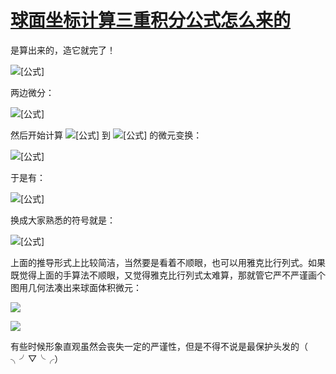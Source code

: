 # [球面坐标计算三重积分公式怎么来的](https://www.zhihu.com/question/299200640)

是算出来的，造它就完了！

![[公式]](https://www.zhihu.com/equation?tex=%5Cbegin%7Bcases%7D+%26x%3Dr%5Csin%5Ctheta%5Ccos%5Cvarphi%5C%5C+%26y%3Dr%5Csin%5Ctheta%5Csin%5Cvarphi%5C%5C+%26z%3Dr%5Ccos%5Ctheta%5C%5C+%5Cend%7Bcases%7D%5Ctag1)

两边微分：

![[公式]](https://www.zhihu.com/equation?tex=%5Cbegin%7Bcases%7D+%26%5Cmathrm+dx%3D%5Csin%5Ctheta%5Ccos%5Cvarphi%5Cmathrm+dr%2Br%5Ccos%5Ctheta%5Ccos%5Cvarphi%5Cmathrm+d%5Ctheta-r%5Csin%5Ctheta%5Csin%5Cvarphi%5Cmathrm+d%5Cvarphi%5C%5C+%26%5Cmathrm+dy%3D%5Csin%5Ctheta%5Csin%5Cvarphi%5Cmathrm+dr%2Br%5Ccos%5Ctheta%5Csin%5Cvarphi%5Cmathrm+d%5Ctheta%2Br%5Csin%5Ctheta%5Ccos%5Cvarphi%5Cmathrm+d%5Cvarphi%5C%5C+%26%5Cmathrm+dz%3D%5Ccos%5Ctheta%5Cmathrm+dr-r%5Csin%5Ctheta%5Cmathrm+d%5Ctheta%5C%5C+%5Cend%7Bcases%7D%5Ctag2)

然后开始计算 ![[公式]](https://www.zhihu.com/equation?tex=%5Cmathrm+dx%5Cmathrm+dy%5Cmathrm+dz) 到 ![[公式]](https://www.zhihu.com/equation?tex=%5Cmathrm+dr%5Cmathrm+d%5Ctheta%5Cmathrm+d%5Cvarphi) 的微元变换：

![[公式]](https://www.zhihu.com/equation?tex=%5Cbegin%7Balign%7D+%5Cmathrm+dx%5Cwedge%5Cmathrm+dy%26%3Dr%5Csin%5Ctheta%5Ccos%5Ctheta%5Csin%5Cvarphi%5Ccos%5Cvarphi%5Cmathrm+dr%5Cwedge%5Cmathrm+d%5Ctheta%2Br%5Csin%5E2%5Ctheta%5Ccos%5E2%5Cvarphi%5Cmathrm+dr%5Cwedge%5Cmathrm+d%5Cvarphi%5C%5C+%26%5Cquad%2Br%5Csin%5Ctheta%5Ccos%5Ctheta%5Csin%5Cvarphi%5Ccos%5Cvarphi%5Cmathrm+d%5Ctheta%5Cwedge%5Cmathrm+dr%2Br%5E2%5Csin%5Ctheta%5Ccos%5Ctheta%5Ccos%5E2%5Cvarphi%5Cmathrm+d%5Ctheta%5Cwedge%5Cmathrm+d%5Cvarphi%5C%5C+%26%5Cquad+-r%5Csin%5E2%5Ctheta%5Csin%5E2%5Cvarphi%5Cmathrm+d%5Cvarphi%5Cwedge%5Cmathrm+dr-r%5E2%5Csin%5Ctheta%5Ccos%5Ctheta%5Csin%5E2%5Cvarphi%5Cmathrm+d%5Cvarphi%5Cwedge%5Cmathrm+d%5Ctheta%5C%5C+%26%3Dr%5Csin%5E2%5Ctheta%5Cmathrm+dr%5Cwedge%5Cmathrm+d%5Cvarphi%2Br%5E2%5Csin%5Ctheta%5Ccos%5Ctheta%5Cmathrm+d%5Ctheta%5Cwedge%5Cmathrm+d%5Cvarphi%5C%5C+%5Cend%7Balign%7D%5Ctag3)

于是有：

![[公式]](https://www.zhihu.com/equation?tex=%5Cbegin%7Balign%7D+%5Cmathrm+dx%5Cwedge%5Cmathrm+dy%5Cwedge%5Cmathrm+dz%26%3D%28r%5Csin%5E2%5Ctheta%5Cmathrm+dr%5Cwedge%5Cmathrm+d%5Cvarphi%2Br%5E2%5Csin%5Ctheta%5Ccos%5Ctheta%5Cmathrm+d%5Ctheta%5Cwedge%5Cmathrm+d%5Cvarphi%29%5Cwedge%28%5Ccos%5Ctheta%5Cmathrm+dr-r%5Csin%5Ctheta%5Cmathrm+d%5Ctheta%29%5C%5C+%26%3D-r%5E2sin%5E3%5Ctheta%5Cmathrm+dr%5Cwedge%5Cmathrm+d%5Cvarphi%5Cwedge%5Cmathrm+d%5Ctheta%2Br%5E2%5Csin%5Ctheta%5Ccos%5E2%5Ctheta%5Cmathrm+d%5Ctheta%5Cwedge%5Cmathrm+d%5Cvarphi%5Cwedge%5Cmathrm+dr%5C%5C+%26%3Dr%5E2sin%5E3%5Ctheta%5Cmathrm+dr%5Cwedge%5Cmathrm+d%5Ctheta%5Cwedge%5Cmathrm+d%5Cvarphi%2Br%5E2%5Csin%5Ctheta%5Ccos%5E2%5Ctheta%5Cmathrm+dr%5Cwedge%5Cmathrm+d%5Ctheta%5Cwedge%5Cmathrm+d%5Cvarphi%5C%5C+%26%3Dr%5E2%5Csin%5Ctheta%5Cmathrm+dr%5Cwedge%5Cmathrm+d%5Ctheta%5Cwedge%5Cmathrm+d%5Cvarphi%5C%5C+%5Cend%7Balign%7D%5Ctag4)

换成大家熟悉的符号就是：

![[公式]](https://www.zhihu.com/equation?tex=%5Cmathrm+dx%5Cmathrm+dy%5Cmathrm+dz%3Dr%5E2%5Csin%5Ctheta%5Cmathrm+dr%5Cmathrm+d%5Ctheta%5Cmathrm+d%5Cvarphi%5Ctag5)

上面的推导形式上比较简洁，当然要是看着不顺眼，也可以用雅克比行列式。如果既觉得上面的手算法不顺眼，又觉得雅克比行列式太难算，那就管它严不严谨画个图用几何法凑出来球面体积微元：

![](https://pic2.zhimg.com/50/v2-bb3b142feaade1174c883ef551bb6a46_hd.jpg?source=1940ef5c)

![](https://pic2.zhimg.com/80/v2-bb3b142feaade1174c883ef551bb6a46_720w.jpg?source=1940ef5c)

有些时候形象直观虽然会丧失一定的严谨性，但是不得不说是最保护头发的（ ╮╯▽╰╭）
